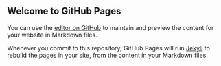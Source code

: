 ## Welcome to GitHub Pages

You can use the [editor on GitHub](https://github.com/quetuan/yu.github.io/test.md) to maintain and preview the content for your website in Markdown files.

Whenever you commit to this repository, GitHub Pages will run [Jekyll](https://jekyllrb.com/) to rebuild the pages in your site, from the content in your Markdown files.
